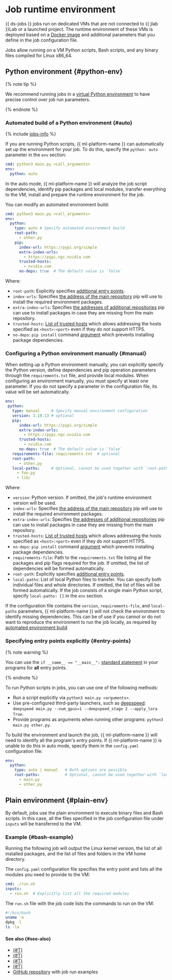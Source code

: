 # Job runtime environment

{{ ds-jobs }} jobs run on dedicated VMs that are not connected to {{ jlab }}Lab or a launched project. The runtime environment of these VMs is deployed based on a [Docker image](docker.md) and additional parameters that you define in the job configuration file.

Jobs allow running on a VM Python scripts, Bash scripts, and any binary files compiled for Linux x86_64.

## Python environment {#python-env}

{% note tip %}

We recommend running jobs in a [virtual Python environment](https://docs.python.org/3.10/library/venv.html) to have precise control over job run parameters.

{% endnote %}

### Automated build of a Python environment {#auto}

{% include [jobs-info](../../../_includes/datasphere/jobs-environment.md) %}

If you are running Python scripts, {{ ml-platform-name }} can automatically set up the environment for your job. To do this, specify the `python: auto` parameter in the `env` section:

```yaml
cmd: python3 main.py <call_arguments>
env:
  python: auto
```

In the auto mode, {{ ml-platform-name }} will analyze the job script dependencies, identify pip packages and local modules, transfer everything to the VM, install and prepare the runtime environment for the job.

You can modify an automated environment build:

```yaml
cmd: python3 main.py <call_arguments>
env:
  python:
    type: auto # Specify automated environment build
    root-path:
      - other.py
    pip:
      index-url: https://pypi.org/simple
      extra-index-urls:
        - https://pypi.ngc.nvidia.com
      trusted-hosts:
        - nvidia.com
      no-deps: true  # The default value is `false`
```

Where:

* `root-path`: Explicitly specifies [additional entry points](#entry-points).
* `index-urls`: Specifies [the address of the main repository](https://pip.pypa.io/en/stable/cli/pip_install/#install-index-url) pip will use to install the required environment packages.
* `extra-index-urls`: Specifies [the addresses of additional repositories](https://pip.pypa.io/en/stable/cli/pip_install/#install-extra-index-url) pip can use to install packages in case they are missing from the main repository.
* `trusted-hosts`: [List of trusted hosts](https://pip.pypa.io/en/stable/cli/pip/#cmdoption-trusted-host) which allows addressing the hosts specified as `<host>:<port>` even if they do not support HTTPS.
* `no-deps`: `pip install` command [argument](https://pip.pypa.io/en/stable/cli/pip_install/#cmdoption-no-deps) which prevents installing package dependencies.

### Configuring a Python environment manually {#manual}

When setting up a Python environment manually, you can explicitly specify the Python version, define dependencies and pip operation parameters through the `requirements.txt` file, and provide local modules. When configuring an environment manually, you must specify at least one parameter. If you do not specify a parameter in the configuration file, its value will be set automatically.

```yaml
env:
 python:
   type: manual     # Specify manual environment configuration
   version: 3.10.13 # optional
   pip:
      index-url: https://pypi.org/simple
      extra-index-urls:
        - https://pypi.ngc.nvidia.com
      trusted-hosts:
        - nvidia.com
      no-deps: true  # The default value is `false`
   requirements-file: requirements.txt  # optional
   root-path:
      - other.py
   local-paths:     # Optional, cannot be used together with `root-paths`
     - foo.py
     - lib/
```

Where:

* `version`: Python version. If omitted, the job's runtime environment version will be used.
* `index-urls`: Specifies [the address of the main repository](https://pip.pypa.io/en/stable/cli/pip_install/#install-index-url) pip will use to install the required environment packages.
* `extra-index-urls`: Specifies [the addresses of additional repositories](https://pip.pypa.io/en/stable/cli/pip_install/#install-extra-index-url) pip can use to install packages in case they are missing from the main repository.
* `trusted-hosts`: [List of trusted hosts](https://pip.pypa.io/en/stable/cli/pip/#cmdoption-trusted-host) which allows addressing the hosts specified as `<host>:<port>` even if they do not support HTTPS.
* `no-deps`: `pip install` command [argument](https://pip.pypa.io/en/stable/cli/pip_install/#cmdoption-no-deps) which prevents installing package dependencies.
* `requirements-file`: Path to the `requirements.txt` file listing all the packages and pip flags required for the job. If omitted, the list of dependencies will be formed automatically.
* `root-path`: Explicitly specifies [additional entry points](#entry-points).
* `local-paths`: List of local Python files to transfer. You can specify both individual files and whole directories. If omitted, the list of files will be formed automatically.
  If the job consists of a single main Python script, specify `local-paths: []` in the `env` section.

If the configuration file contains the `version`, `requirements-file`, and `local-paths` parameters, {{ ml-platform-name }} will not check the environment to identify missing dependencies. This can be of use if you cannot or do not want to reproduce the environment to run the job locally, as required by [automated environment build](#auto).

### Specifying entry points explicitly {#entry-points}

{% note warning %}

You can use the `if __name__ == "__main__":` [standard statement](https://docs.python.org/3/library/__main__.html) in your programs for **all** entry points.

{% endnote %}

To run Python scripts in jobs, you can use one of the following methods:
* Run a script explicitly via `python3 main.py <arguments>`.
* Use pre-configured third-party launchers, such as [deepspeed](https://pypi.org/project/deepspeed/): `deepspeed main.py --num_gpus=1 --deepspeed_stage 2 --apply_lora True`.
* Provide programs as arguments when running other programs: `python3 main.py other.py`.

To build the environment and launch the job, {{ ml-platform-name }} will need to identify all the program's entry points. If {{ ml-platform-name }} is unable to do this in auto mode, specify them in the `config.yaml` configuration file:

```yaml
env:
  python:
    type: auto | manual   # Both options are possible
    root-paths:           # Optional, cannot be used together with `local-paths`
      - main.py
      - other.py
```

## Plain environment {#plain-env}

By default, jobs use the plain environment to execute binary files and Bash scripts. In this case, all the files specified in the job configuration file under `inputs` will be transferred to the VM.

### Example {#bash-example}

Running the following job will output the Linux kernel version, the list of all installed packages, and the list of files and folders in the VM home directory.

The `config.yaml` configuration file specifies the entry point and lists all the modules you need to provide to the VM:

```yaml
cmd: ./run.sh
inputs:
  - run.sh  # Explicitly list all the required modules
```

The `run.sh` file with the job code lists the commands to run on the VM:

```bash
#!/bin/bash
uname -a
dpkg -l
ls -la
```

#### See also {#see-also}

* [{#T}](index.md)
* [{#T}](cli.md)
* [{#T}](docker.md)
* [{#T}](../../operations/projects/work-with-jobs.md)
* [GitHub repository](https://github.com/yandex-cloud-examples/yc-datasphere-jobs-examples) with job run examples
